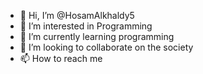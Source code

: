 - 👋 Hi, I’m @HosamAlkhaldy5
- 👀 I’m interested in Programming
- 🌱 I’m currently learning programming
- 💞️ I’m looking to collaborate on the society
- 📫 How to reach me 

<!---
HosamAlkhaldy5/HosamAlkhaldy5 is a ✨ special ✨ repository because its `README.md` (this file) appears on your GitHub profile.
You can click the Preview link to take a look at your changes.
--->
